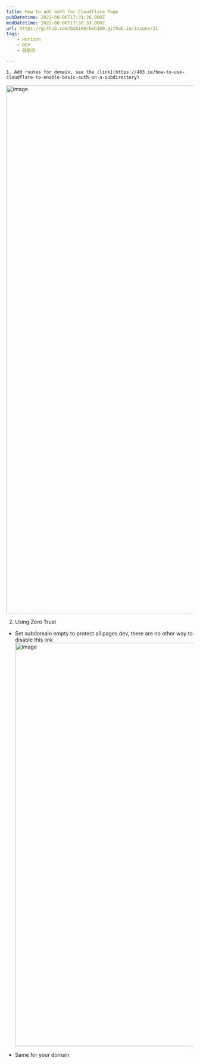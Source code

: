 ```yaml
---
title: How to add auth for Cloudflare Page
pubDatetime: 2022-08-06T17:31:36.000Z
modDatetime: 2022-08-06T17:36:33.000Z
url: https://github.com/bxb100/bxb100.github.io/issues/21
tags:
	- Horizon
	- DEV
	- 就是玩

---
```


    1. Add routes for domain, see the [link](https://403.ie/how-to-use-cloudflare-to-enable-basic-auth-on-a-subdirectory)

<img width="1418" alt="image" src="https://user-images.githubusercontent.com/20685961/183259715-0e2f24d5-4b45-4a36-8f34-631b87e6e564.png">

2. Using Zero Trust

- Set subdomain empty to protect all pages.dev, there are no other way to disable this link
  <img width="1083" alt="image" src="https://user-images.githubusercontent.com/20685961/183259760-1b0a2197-682b-4a33-ad68-f460cbb18171.png">

- Same for your domain
